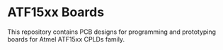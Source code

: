 # ATF15xx Boards

This repository contains PCB designs for programming and prototyping boards for Atmel ATF15xx CPLDs family.

